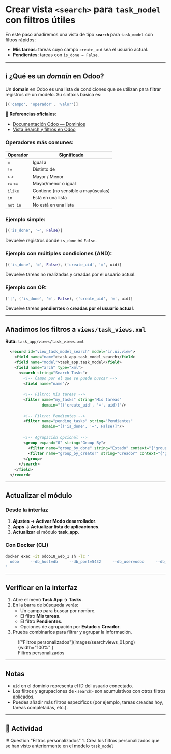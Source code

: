 # Crear vista `<search>` para `task_model` con filtros útiles

En este paso añadiremos una vista de tipo **`search`** para `task_model` con filtros rápidos:
- **Mis tareas**: tareas cuyo campo `create_uid` sea el usuario actual.
- **Pendientes**: tareas con `is_done = False`.

---

## ℹ️ ¿Qué es un *domain* en Odoo?

Un **domain** en Odoo es una lista de condiciones que se utilizan para filtrar registros de un modelo.
Su sintaxis básica es:

```python
[('campo', 'operador', 'valor')]
```

📌 **Referencias oficiales**:
- [Documentación Odoo — Dominios](https://www.odoo.com/documentation/18.0/developer/reference/backend/orm.html#domains)
- [Vista Search y filtros en Odoo](https://www.odoo.com/documentation/18.0/developer/reference/views.html#search)

### Operadores más comunes:
| Operador  | Significado |
|-----------|-------------|
| `=`       | Igual a |
| `!=`      | Distinto de |
| `>` `<`   | Mayor / Menor |
| `>=` `<=` | Mayor/menor o igual |
| `ilike`   | Contiene (no sensible a mayúsculas) |
| `in`      | Está en una lista |
| `not in`  | No está en una lista |

### Ejemplo simple:
```python
[('is_done', '=', False)]
```
Devuelve registros donde `is_done` es `False`.

### Ejemplo con múltiples condiciones (AND):
```python
[('is_done', '=', False), ('create_uid', '=', uid)]
```
Devuelve tareas no realizadas y creadas por el usuario actual.

### Ejemplo con OR:
```python
['|', ('is_done', '=', False), ('create_uid', '=', uid)]
```
Devuelve tareas **pendientes** o **creadas por el usuario actual**.

---

## Añadimos los filtros a `views/task_views.xml`

**Ruta:** `task_app/views/task_views.xml`

```xml
  <record id="view_task_model_search" model="ir.ui.view">
    <field name="name">task_app.task_model_search</field>
    <field name="model">task_app.task_model</field>
    <field name="arch" type="xml">
      <search string="Search Tasks">
        <!-- Campo por el que se puede buscar -->
        <field name="name"/>

        <!-- Filtro: Mis tareas -->
        <filter name="my_tasks" string="Mis tareas"
                domain="[('create_uid', '=', uid)]"/>

        <!-- Filtro: Pendientes -->
        <filter name="pending_tasks" string="Pendientes"
                domain="[('is_done', '=', False)]"/>

        <!-- Agrupación opcional -->
        <group expand="0" string="Group By">
          <filter name="group_by_done" string="Estado" context="{'group_by':'is_done'}"/>
          <filter name="group_by_creator" string="Creador" context="{'group_by':'create_uid'}"/>
        </group>
      </search>
    </field>
  </record>
```

---

## Actualizar el módulo

### Desde la interfaz
1. **Ajustes → Activar Modo desarrollador**.
2. **Apps → Actualizar lista de aplicaciones**.
3. **Actualizar** el módulo **task_app**.

### Con Docker (CLI)
```bash
docker exec -it odoo18_web_1 sh -lc '
  odoo     --db_host=db     --db_port=5432     --db_user=odoo     --db_password="$(cat /run/secrets/postgresql_password)"     --addons-path=/usr/lib/python3/dist-packages/odoo/addons,/mnt/extra-addons     -d odoodb -u task_app --stop-after-init
'
```

---

## Verificar en la interfaz

1. Abre el menú **Task App → Tasks**.
2. En la barra de búsqueda verás:
   - Un campo para buscar por nombre.
   - El filtro **Mis tareas**.
   - El filtro **Pendientes**.
   - Opciones de agrupación por **Estado** y **Creador**.
3. Prueba combinarlos para filtrar y agrupar la información.

<figure markdown="span">
    !["Filtros personalizados"](images/searchviews_01.png){width="100%" }
    <figcaption>Filtros personalizados </figcaption>
</figure>

---

## Notas
- `uid` en el dominio representa el ID del usuario conectado.
- Los filtros y agrupaciones de `<search>` son acumulativos con otros filtros aplicados.
- Puedes añadir más filtros específicos (por ejemplo, tareas creadas hoy, tareas completadas, etc.).

---

## 📝 Actividad
!!! Question "Filtros personalizados"
    1. Crea los filtros personalizados que se han visto anteriormente en el modelo `task_model`  

